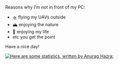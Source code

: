 
Reasons why I'm not in front of my PC:
- 🛸 flying my UAVs outside
- 🏔️ enjoying the nature
- 🥳 enjoying my life
- etc you get the point


Have a nice day! 


[![Here are some statistics, written by Anurag Hazra:](https://github-readme-stats.vercel.app/api?username=MrRamseier&show_icons=true&theme=radical&show=reviews,discussions_started,discussions_answered,prs_merged,prs_merged_percentage)](https://github.com/anuraghazra/github-readme-stats)
